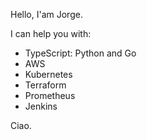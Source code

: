 Hello, I'am Jorge.

I can help you with:
- TypeScript: Python and Go
- AWS
- Kubernetes
- Terraform
- Prometheus
- Jenkins

Ciao.
